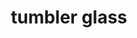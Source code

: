 ---
layout: food&drink
title: tumbler glass
emoji: tumbler_glass
permalink: 🥃.html
image: assets/img/3moji/tumbler_glass.png
---